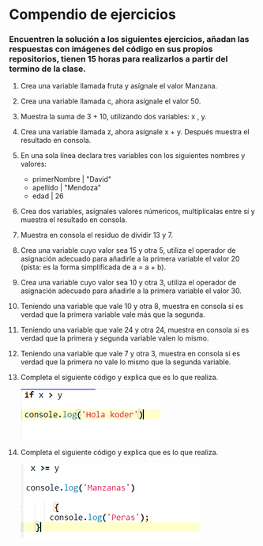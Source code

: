 # Compendio de ejercicios
### Encuentren la solución a los siguientes ejercicios, añadan las respuestas con imágenes del código en sus propios repositorios, tienen 15 horas para realizarlos a partir del termino de la clase.

1. Crea una variable llamada fruta y asígnale el valor Manzana.

2. Crea una variable llamada c, ahora asígnale el valor 50.

3. Muestra la suma de 3 + 10, utilizando dos variables: x , y.

4. Crea una variable llamada z, ahora asígnale x + y. Después muestra el resultado en consola.

5. En una sola línea declara tres variables con los siguientes nombres y valores:
    - primerNombre | "David"
    - apellido | "Mendoza"
    - edad | 26

6. Crea dos variables, asígnales valores númericos, multiplícalas entre sí y muestra el resultado en consola.

7. Muestra en consola el residuo de dividir 13 y 7.

8. Crea una variable cuyo valor sea 15 y otra 5, utiliza el operador de asignación adecuado para añadirle a la primera variable el valor 20 (pista: es la forma simplificada de a = a + b).

9. Crea una variable cuyo valor sea 10 y otra 3, utiliza el operador de asignación adecuado para añadirle a la primera variable el valor 30.

10. Teniendo una variable que vale 10 y otra 8, muestra en consola si es verdad que la primera variable vale más que la segunda.

11. Teniendo una variable que vale 24 y otra 24, muestra en consola si es verdad que la primera y segunda variable valen lo mismo.

12. Teniendo una variable que vale 7 y otra 3, muestra en consola si es verdad que la primera no vale lo mismo que la segunda variable.

13. Completa el siguiente código y explica que es lo que realiza.

    ![Captura del ejercicio 13](./images/13.PNG)

14. Completa el siguiente código y explica que es lo que realiza.

    ![Captura del ejercicio 14](./images/14.PNG)